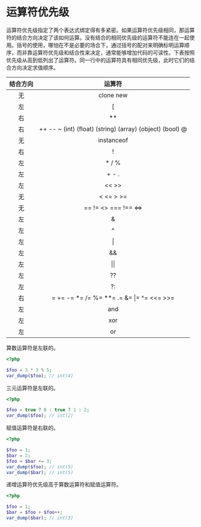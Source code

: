 # 运算符优先级

运算符优先级指定了两个表达式绑定得有多紧密。如果运算符优先级相同，那运算符的结合方向决定了该如何运算。没有结合的相同优先级的运算符不能连在一起使用。括号的使用，哪怕在不是必要的场合下，通过括号的配对来明确标明运算顺序，而非靠运算符优先级和结合性来决定，通常能够增加代码的可读性。下表按照优先级从高到低列出了运算符。同一行中的运算符具有相同优先级，此时它们的结合方向决定求值顺序。

| 结合方向 |                          运算符                          |
| :------: | :------------------------------------------------------: |
|    无    |                        clone new                         |
|    左    |                            [                             |
|    右    |                            **                            |
|    右    | ++ -- ~ (int) (float) (string) (array) (object) (bool) @ |
|    无    |                        instanceof                        |
|    右    |                            !                             |
|    左    |                          * / %                           |
|    左    |                          + - .                           |
|    左    |                          << >>                           |
|    无    |                        < <= > >=                         |
|    无    |                   == != <> === !== <=>                   |
|    左    |                            &                             |
|    左    |                            ^                             |
|    左    |                          &#124;                          |
|    左    |                            &&                            |
|    左    |                       &#124;&#124;                       |
|    左    |                            ??                            |
|    左    |                            ?:                            |
|    右    |     = += -= \*= /= %= \*\*= .= &= &#124;= ^= <<= >>=     |
|    左    |                           and                            |
|    左    |                           xor                            |
|    左    |                            or                            |

算数运算符是左联的。

```php
<?php

$foo = 3 * 3 % 5;
var_dump($foo); // int(4)

```

三元运算符是左联的。

```php
<?php

$foo = true ? 0 : true ? 1 : 2;
var_dump($foo); // int(2)

```

赋值运算符是右联的。

```php
<?php

$foo = 1;
$bar = 2;
$foo = $bar += 3;
var_dump($foo); // int(5)
var_dump($bar); // int(5)

```

递增运算符优先级高于算数运算符和赋值运算符。

```php
<?php

$foo = 1;
$bar = $foo + $foo++;
var_dump($bar); // int(3)

```

